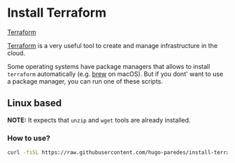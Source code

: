 # Install Terraform

<a href="https://www.terraform.io/" target="_blank">Terraform</a>

[Terraform](https://www.terraform.io/) is a very useful tool to create and manage infrastructure in the cloud.

Some operating systems have package managers that allows to install `terraform` automatically (e.g. [brew](https://brew.sh/) on macOS). But if you dont' want to use a package manager, you can run one of these scripts.

## Linux based

**NOTE:** It expects that `unzip` and `wget` tools are already installed.

### How to use?

```bash
curl -fsSL https://raw.githubusercontent.com/hugo-paredes/install-terraform/master/linux.sh | bash -s 0.14.5
